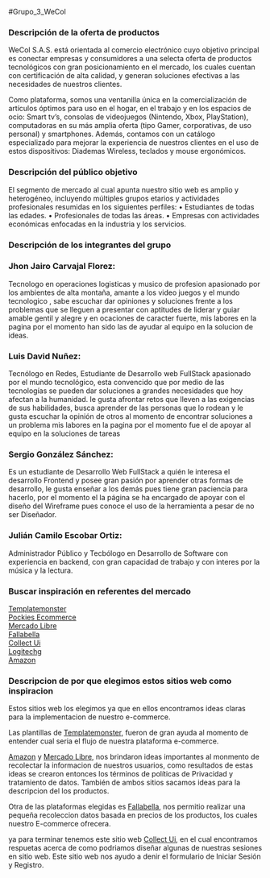 #Grupo_3_WeCol

### Descripción de la oferta de productos

WeCol S.A.S. está orientada al comercio electrónico cuyo objetivo principal es conectar empresas y consumidores a una selecta oferta de productos tecnológicos con gran posicionamiento en el mercado, los cuales cuentan con certificación de alta calidad, y generan soluciones efectivas a las necesidades de nuestros clientes.

Como plataforma, somos una ventanilla única en la comercialización de artículos óptimos para uso en el hogar, en el trabajo y en los espacios de ocio: Smart tv’s, consolas de videojuegos (Nintendo, Xbox, PlayStation), computadoras en su más amplia oferta (tipo Gamer, corporativas, de uso personal) y smartphones. Además, contamos con un catálogo especializado para mejorar la experiencia de nuestros clientes en el uso de estos dispositivos: Diademas Wireless, teclados y mouse ergonómicos.

### Descripción del público objetivo

El segmento de mercado al cual apunta nuestro sitio web es amplio y heterogéneo, incluyendo múltiples grupos etarios y actividades profesionales resumidas en los siguientes perfiles:
•	Estudiantes de todas las edades.
•	Profesionales de todas las áreas.
•	Empresas con actividades económicas enfocadas en la industria y los servicios.


### Descripción de los integrantes del grupo

### Jhon Jairo Carvajal Florez:
Tecnologo en operaciones logisticas y musico de profesion apasionado por los ambientes de alta montaña, amante a los video juegos y el mundo tecnologico , sabe escuchar dar opiniones y soluciones frente a los problemas que se lleguen a presentar con aptitudes de liderar y guiar amable gentil y alegre y en ocaciones de caracter fuerte, mis labores en la pagina por el momento han sido las de ayudar al equipo en la solucion de ideas.

### Luis David Nuñez: 
Tecnólogo en Redes, Estudiante de Desarrollo web FullStack apasionado por el mundo tecnológico, esta convencido que por medio de las tecnologías se pueden dar soluciones a grandes necesidades que hoy afectan a la humanidad.
le gusta afrontar retos que lleven a las exigencias de sus habilidades, busca aprender de las personas que lo rodean y le gusta escuchar la opinión de otros al momento de encontrar soluciones a un problema
mis labores en la pagina por el momento fue el de apoyar al equipo en la soluciones de tareas

### Sergio González Sánchez: 
Es un estudiante de Desarrollo Web FullStack a quién le interesa el desarrollo Frontend y posee gran pasión por aprender otras formas de desarrollo, le gusta enseñar a los demás pues tiene gran paciencia para hacerlo, por el momento el la página se ha encargado de apoyar con el diseño del Wireframe pues conoce el uso de la herramienta a pesar de no ser Diseñador.

 ### Julián Camilo Escobar Ortiz:
Administrador Público y Tecbólogo en Desarrollo de Software con experiencia en backend, con gran capacidad de trabajo y con interes por la música y la lectura.



### Buscar inspiración en referentes del mercado

[Templatemonster](https://www.templatemonster.com/es/categoria/tienda-software-plantillas/) \
[Pockies Ecommerce](https://elements.envato.com/es/pockie-ecommerce-website-design-system-A8ZVPDB)<br>
[Mercado Libre](https://www.mercadolibre.com.co/)<br>
[Fallabella](https://www.falabella.com.co/falabella-co)<br>
[Collect Ui](https://collectui.com/challenges/sign-up?sort=latest)<br>
[Logitechg](https://www.logitechg.com/es-roam/community.html)<br>
[Amazon](https://www.amazon.com/)

### Descripcion de por que elegimos estos sitios web como inspiracion 
Estos sitios web los elegimos ya que en ellos encontramos ideas claras para la implementacion de nuestro e-commerce. <br>

Las plantillas de  [Templatemonster](https://www.templatemonster.com/es/categoria/tienda-software-plantillas/), fueron de gran ayuda al momento  de entender cual seria el  flujo de nuestra plataforma e-commerce.<br>

[Amazon](https://www.amazon.com/) y [Mercado Libre](https://www.mercadolibre.com.co/), nos brindaron ideas importantes al monmento de recolectar la informacion de nuestros usuarios, como resultados de estas ideas se crearon entonces los  términos de políticas de Privacidad y tratamiento de datos.
También de ambos sitios sacamos ideas para la descripcion del los productos.<br>

Otra de las plataformas elegidas es [Fallabella](https://www.falabella.com.co/falabella-co), nos permitio realizar una pequeña recoleccion datos basada en precios de los productos, los cuales nuestro E-commerce ofrecera. <br>

ya para terminar tenemos este sitio web [Collect Ui](https://collectui.com/challenges/sign-up?sort=latest), en el cual encontramos respuetas acerca de como podriamos diseñar algunas de nuestras sesiones en sitio web.
Este sitio web nos ayudo a denir el formulario de Iniciar Sesión y Registro.


